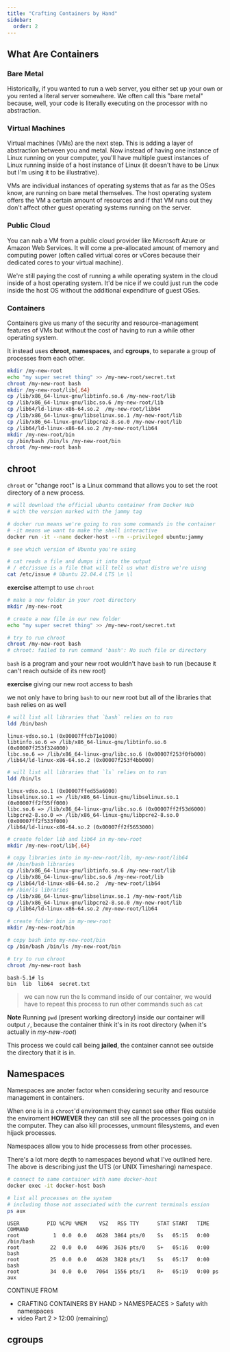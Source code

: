 ```yaml
---
title: "Crafting Containers by Hand"
sidebar:
  order: 2
---
```


## What Are Containers

### Bare Metal

Historically, if you wanted to run a web server, you either set up your own or you rented a literal server somewhere. We often call this "bare metal" because, well, your code is literally executing on the processor with no abstraction.

### Virtual Machines

Virtual machines (VMs) are the next step. This is adding a layer of abstraction between you and metal. Now instead of having one instance of Linux running on your computer, you'll have multiple guest instances of Linux running inside of a host instance of Linux (it doesn't have to be Linux but I'm using it to be illustrative).

VMs are individual instances of operating systems that as far as the OSes know, are running on bare metal themselves. The host operating system offers the VM a certain amount of resources and if that VM runs out they don't affect other guest operating systems running on the server.

### Public Cloud

You can nab a VM from a public cloud provider like Microsoft Azure or Amazon Web Services. It will come a pre-allocated amount of memory and computing power (often called virtual cores or vCores because their dedicated cores to your virtual machine).

We're still paying the cost of running a while operating system in the cloud inside of a host operating system. It'd be nice if we could just run the code inside the host OS without the additional expenditure of guest OSes.

### Containers

Containers give us many of the security and resource-management features of VMs but without the cost of having to run a while other operating system.

It instead uses **chroot**, **namespaces**, and **cgroups**, to separate a group of processes from each other.

<!-- CONTINUATION CODE -->

```bash
mkdir /my-new-root
echo "my super secret thing" >> /my-new-root/secret.txt
chroot /my-new-root bash
mkdir /my-new-root/lib{,64}
cp /lib/x86_64-linux-gnu/libtinfo.so.6 /my-new-root/lib
cp /lib/x86_64-linux-gnu/libc.so.6 /my-new-root/lib
cp /lib64/ld-linux-x86-64.so.2  /my-new-root/lib64
cp /lib/x86_64-linux-gnu/libselinux.so.1 /my-new-root/lib
cp /lib/x86_64-linux-gnu/libpcre2-8.so.0 /my-new-root/lib
cp /lib64/ld-linux-x86-64.so.2 /my-new-root/lib64
mkdir /my-new-root/bin
cp /bin/bash /bin/ls /my-new-root/bin
chroot /my-new-root bash
```

<!-- CONTINUATION CODE -->

## chroot

`chroot` or "change root" is a Linux command that allows you to set the root directory of a new process.

```bash
# will download the official ubuntu container from Docker Hub
# with the version marked with the jammy tag

# docker run means we're going to run some commands in the container
# -it means we want to make the shell interactive
docker run -it --name docker-host --rm --privileged ubuntu:jammy
```

```bash
# see which version of Ubuntu you're using

# cat reads a file and dumps it into the output
# / etc/issue is a file that will tell us what distro we're uisng
cat /etc/issue # Ubuntu 22.04.4 LTS \n \l
```

**exercise** attempt to use `chroot`

```bash
# make a new folder in your root directory
mkdir /my-new-root

# create a new file in our new folder
echo "my super secret thing" >> /my-new-root/secret.txt

# try to run chroot
chroot /my-new-root bash
# chroot: failed to run command 'bash': No such file or directory
```

`bash` is a program and your new root wouldn't have `bash` to run (because it can't reach outside of its new root)

**exercise** giving our new root access to bash

we not only have to bring `bash` to our new root but all of the libraries that `bash` relies on as well

```bash
# will list all libraries that `bash` relies on to run
ldd /bin/bash
```

```
linux-vdso.so.1 (0x00007ffcb71e1000)
libtinfo.so.6 => /lib/x86_64-linux-gnu/libtinfo.so.6 (0x00007f253f324000)
libc.so.6 => /lib/x86_64-linux-gnu/libc.so.6 (0x00007f253f0fb000)
/lib64/ld-linux-x86-64.so.2 (0x00007f253f4bb000)
```

```bash
# will list all libraries that `ls` relies on to run
ldd /bin/ls
```

```
linux-vdso.so.1 (0x00007ffed55a6000)
libselinux.so.1 => /lib/x86_64-linux-gnu/libselinux.so.1 (0x00007ff2f55ff000)
libc.so.6 => /lib/x86_64-linux-gnu/libc.so.6 (0x00007ff2f53d6000)
libpcre2-8.so.0 => /lib/x86_64-linux-gnu/libpcre2-8.so.0 (0x00007ff2f533f000)
/lib64/ld-linux-x86-64.so.2 (0x00007ff2f5653000)
```

```bash
# create folder lib and lib64 in my-new-root
mkdir /my-new-root/lib{,64}

# copy libraries into in my-new-root/lib, my-new-root/lib64
## /bin/bash libraries
cp /lib/x86_64-linux-gnu/libtinfo.so.6 /my-new-root/lib
cp /lib/x86_64-linux-gnu/libc.so.6 /my-new-root/lib
cp /lib64/ld-linux-x86-64.so.2  /my-new-root/lib64
## /bin/ls libraries
cp /lib/x86_64-linux-gnu/libselinux.so.1 /my-new-root/lib
cp /lib/x86_64-linux-gnu/libpcre2-8.so.0 /my-new-root/lib
cp /lib64/ld-linux-x86-64.so.2 /my-new-root/lib64
```

```bash
# create folder bin in my-new-root
mkdir /my-new-root/bin

# copy bash into my-new-root/bin
cp /bin/bash /bin/ls /my-new-root/bin

# try to run chroot
chroot /my-new-root bash
```

```
bash-5.1# ls
bin  lib  lib64  secret.txt
```

> we can now run the ls command inside of our container, we would have to repeat this process to run other commands such as `cat`

**Note** Running `pwd` (present working directory) inside our container will output `/`, because the container think it's in its root directory (when it's actually in _my-new-root_)

This process we could call being **jailed**, the container cannot see outside the directory that it is in.

## Namespaces

Namespaces are anoter factor when considering security and resource management in containers.

When one is in a `chroot`'d environment they cannot see other files outside the enviroment **HOWEVER** they can still see all the processes going on in the computer. They can also kill processes, unmount filesystems, and even hijack processes.

Namespaces allow you to hide processess from other processes.

There's a lot more depth to namespaces beyond what I've outlined here. The above is describing just the UTS (or UNIX Timesharing) namespace.

```bash
# connect to same container with name docker-host
docker exec -it docker-host bash

# list all processes on the system
# including those not associated with the current terminals ession
ps aux
```

```
USER         PID %CPU %MEM    VSZ   RSS TTY      STAT START   TIME COMMAND
root           1  0.0  0.0   4628  3864 pts/0    Ss   05:15   0:00 /bin/bash
root          22  0.0  0.0   4496  3636 pts/0    S+   05:16   0:00 bash
root          25  0.0  0.0   4628  3828 pts/1    Ss   05:17   0:00 bash
root          34  0.0  0.0   7064  1556 pts/1    R+   05:19   0:00 ps aux
```

CONTINUE FROM

- CRAFTING CONTAINERS BY HAND > NAMESPEACES > Safety with namespaces
- video Part 2 > 12:00 (remaining)

## cgroups
